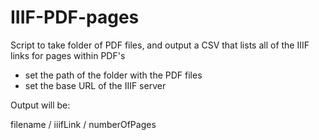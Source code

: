 # IIIF-PDF-pages

Script to take folder of PDF files, and output a CSV that lists all of the IIIF links for pages within PDF's

- set the path of the folder with the PDF files
- set the base URL of the IIIF server


Output will be:

filename / iiifLink / numberOfPages

